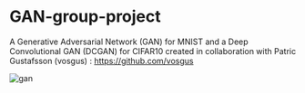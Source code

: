 # GAN-group-project
A Generative Adversarial Network (GAN) for MNIST and a Deep Convolutional GAN (DCGAN) for CIFAR10 created in collaboration with Patric Gustafsson (vosgus) : https://github.com/vosgus


![gan](https://user-images.githubusercontent.com/18560718/59388551-b68e1b80-8d74-11e9-817f-43e8c25ebd4c.png)
